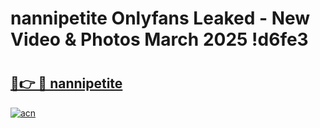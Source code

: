 # nannipetite Onlyfans Leaked - New Video & Photos March 2025 !d6fe3

# <h2><a href="https://xgp1zt.iuczelnia.edu.pl?title=nannipetite&ref=d6fe3">🔗👉 🔴 nannipetite</a></h2>

[![acn](https://github.com/user-attachments/assets/0f9c940e-d8b0-45ae-aac7-cd30a18b3e1c)](https://xgp1zt.iuczelnia.edu.pl?title=nannipetite&ref=d6fe3)

